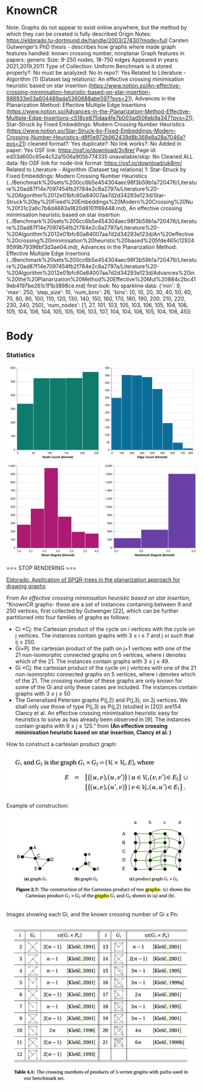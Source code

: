 # KnownCR

Note: Graphs do not appear to exist online anywhere, but the method by which they can be created is fully described
Origin Notes: https://eldorado.tu-dortmund.de/handle/2003/27430?mode=full
Carsten Gutwenger’s PhD thesis - describes how graphs where made 
graph features handled: known crossing number, nonplanar
Graph features in papers: generic
Size: 9-250 nodes, 18-750 edges
Appeared in years: 2021,2019,2011
Type of Collection: Uniform Benchmark
is it stored properly?: No
must be analyzed: No
In repo?: Yes
Related to Literature - Algorithm (1) (Dataset tag relations): An effective crossing minimisation heuristic based on star insertion (https://www.notion.so/An-effective-crossing-minimisation-heuristic-based-on-star-insertion-888933e03a604489ada5360688abe597?pvs=21), Advances in the Planarization Method: Effective Multiple Edge Insertions (https://www.notion.so/Advances-in-the-Planarization-Method-Effective-Multiple-Edge-Insertions-c518ce875daa4fe7b003ad506eb9a347?pvs=21), Star-Struck by Fixed Embeddings:
Modern Crossing Number Heuristics (https://www.notion.so/Star-Struck-by-Fixed-Embeddings-Modern-Crossing-Number-Heuristics-d8f0e972b962439d8b368e8a28a7046a?pvs=21)
cleaned format?: Yes
duplicate?: No
link works?: No
Added in paper: Yes
OSF link: https://osf.io/download/3v8re/
Page id: ed33d600c65e4c52a1506a905b774335
unavailable/skip: No
Cleaned ALL data: No
OSF link for node-link format: https://osf.io/download/uk8mr/
Related to Literature - Algorithm (Dataset tag relations) 1: Star-Struck by Fixed Embeddings:
Modern Crossing Number Heuristics (../Benchmark%20sets%200cc6b5e454304aec98f3b59b1a720476/Literature%20ad87f14e7097454fb2f784e2c8a2797a/Literature%20-%20Algorithm%2012e01bfc60a84007aa7d2d34293e123d/Star-Struck%20by%20Fixed%20Embeddings%20Modern%20Crossing%20Nu%20f31c2a6c7b8d4683a1820d8101f89448.md), An effective crossing minimisation heuristic based on star insertion (../Benchmark%20sets%200cc6b5e454304aec98f3b59b1a720476/Literature%20ad87f14e7097454fb2f784e2c8a2797a/Literature%20-%20Algorithm%2012e01bfc60a84007aa7d2d34293e123d/An%20effective%20crossing%20minimisation%20heuristic%20based%205fde465c129249599b79396bf3d3ae04.md), Advances in the Planarization Method: Effective Multiple Edge Insertions (../Benchmark%20sets%200cc6b5e454304aec98f3b59b1a720476/Literature%20ad87f14e7097454fb2f784e2c8a2797a/Literature%20-%20Algorithm%2012e01bfc60a84007aa7d2d34293e123d/Advances%20in%20the%20Planarization%20Method%20Effective%20Mul%20884c2bc419eb4197be261c1f1b3898ce.md)
first look: No
sparkline data: {'min': 9, 'max': 250, 'step_size': 10, 'num_bins': 26, 'bins': [0, 10, 20, 30, 40, 50, 60, 70, 80, 90, 100, 110, 120, 130, 140, 150, 160, 170, 180, 190, 200, 210, 220, 230, 240, 250], 'num_nodes': [1, 27, 101, 103, 105, 103, 106, 105, 104, 106, 105, 104, 106, 104, 105, 105, 106, 103, 107, 104, 104, 106, 105, 104, 106, 45]}

# Body

### Statistics

![four_in_one.svg](KnownCR%20ed33d600c65e4c52a1506a905b774335/four_in_one.svg)

=== STOP RENDERING ===

[Eldorado: Application of SPQR-trees in the planarization approach for drawing graphs](https://eldorado.tu-dortmund.de/handle/2003/27430?mode=full)

From *An effective crossing minimisation heuristic based on star insertion,* “KnownCR graphs- these are a set of instances containing between 9 and 250 vertices, first collected by Gutwenger [22], which can be further partitioned into four families of graphs as follows:

- Ci ×Cj: the Cartesian product of the cycle on i vertices with the cycle on j vertices. The instances contain graphs with 3 ≤ i ≤ 7 and j ≥i such that ij ≤ 250.
- Gi×Pj: the cartesian product of the path on j+1 vertices with one of the 21 non-isomorphic connected graphs on 5 vertices, where i denotes which of the 21. The instances contain graphs with 3 ≤ j ≤ 49.
- Gi ×Cj: the cartesian product of the cycle on j vertices with one of the 21 non-isomorphic connected graphs on 5 vertices, where i denotes which of the 21. The crossing number of these graphs are only known for some of the Gi and only these cases are included. The instances contain graphs with 3 ≤ j ≤ 50
- The Generalised Petersen graphs P(j,2) and P(j,3), on 2j vertices. We shall only use those of type P(j,3) as P(j,2) (studied in [20]) are154 Clancy et al. An effective crossing minimisation heuristic easy for heuristics to solve as has already been observed in [9]. The instances contain graphs with 9 ≤ j ≤ 125.” from **(An effective crossing minimisation heuristic based on star insertion, Clancy et al. )**

How to construct a cartesian product graph:

![Screen Shot 2023-01-28 at 2.42.31 PM.png](KnownCR%20ed33d600c65e4c52a1506a905b774335/Screen_Shot_2023-01-28_at_2.42.31_PM.png)

Example of construction:

![Screen Shot 2023-01-28 at 2.42.42 PM.png](KnownCR%20ed33d600c65e4c52a1506a905b774335/Screen_Shot_2023-01-28_at_2.42.42_PM.png)

Images showing each Gi, and the known crossing number of Gi x Pn:

![Screen Shot 2023-01-28 at 2.50.06 PM.png](KnownCR%20ed33d600c65e4c52a1506a905b774335/Screen_Shot_2023-01-28_at_2.50.06_PM.png)